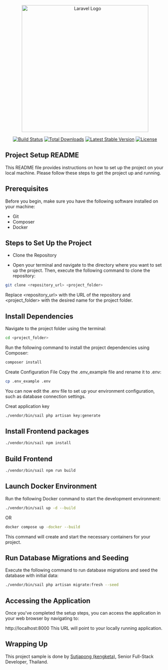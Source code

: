 <p align="center"><a href="https://laravel.com" target="_blank"><img src="https://raw.githubusercontent.com/laravel/art/master/logo-lockup/5%20SVG/2%20CMYK/1%20Full%20Color/laravel-logolockup-cmyk-red.svg" width="400" alt="Laravel Logo"></a></p>

<p align="center">
<a href="https://github.com/laravel/framework/actions"><img src="https://github.com/laravel/framework/workflows/tests/badge.svg" alt="Build Status"></a>
<a href="https://packagist.org/packages/laravel/framework"><img src="https://img.shields.io/packagist/dt/laravel/framework" alt="Total Downloads"></a>
<a href="https://packagist.org/packages/laravel/framework"><img src="https://img.shields.io/packagist/v/laravel/framework" alt="Latest Stable Version"></a>
<a href="https://packagist.org/packages/laravel/framework"><img src="https://img.shields.io/packagist/l/laravel/framework" alt="License"></a>
</p>

## Project Setup README

This README file provides instructions on how to set up the project on your local machine. Please follow these steps to
get the project up and running.

## Prerequisites

Before you begin, make sure you have the following software installed on your machine:

- Git
- Composer
- Docker

## Steps to Set Up the Project

- Clone the Repository

- Open your terminal and navigate to the directory where you want to set up the project. Then, execute the following
  command to clone the repository:

```bash
git clone <repository_url> <project_folder>
```

Replace <repository_url> with the URL of the repository and <project_folder> with the desired name for the project
folder.

## Install Dependencies

Navigate to the project folder using the terminal:

```bash
cd <project_folder>
```

Run the following command to install the project dependencies using Composer:

```bash
composer install
```

Create Configuration File
Copy the .env_example file and rename it to .env:

```bash
cp .env_example .env
```

You can now edit the .env file to set up your environment configuration, such as database connection settings.

Creat application key

```bash
./vendor/bin/sail php artisan key:generate
```

## Install Frontend packages

```bash
./vendor/bin/sail npm install
```

## Build Frontend

```bash
./vendor/bin/sail npm run build
```

## Launch Docker Environment

Run the following Docker command to start the development environment:

```bash
./vendor/bin/sail up -d --build
```

OR

```bash
docker compose up -docker --build
```

This command will create and start the necessary containers for your project.

## Run Database Migrations and Seeding

Execute the following command to run database migrations and seed the database with initial data:

```bash
./vendor/bin/sail php artisan migrate:fresh --seed
```

## Accessing the Application

Once you've completed the setup steps, you can access the application in your web browser by navigating to:

http://localhost:8000
This URL will point to your locally running application.

## Wrapping Up

This project sample is done by [Sutjapong (kengketa)](https://github.com/kengketa), Senior Full-Stack Developer,
Thailand.


